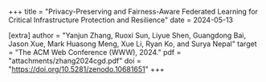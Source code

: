 +++
title = "Privacy-Preserving and Fairness-Aware Federated Learning for Critical Infrastructure Protection and Resilience"
date = 2024-05-13

[extra]
author = "Yanjun Zhang, Ruoxi Sun, Liyue Shen, Guangdong Bai, Jason Xue, Mark Huasong Meng, Xue Li, Ryan Ko, and Surya Nepal"
target = "The ACM Web Conference (WWW), 2024."
pdf = "attachments/zhang2024cgd.pdf"
doi = "https://doi.org/10.5281/zenodo.10681651"
+++
